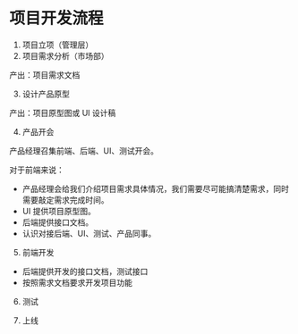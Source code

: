 # 项目开发流程

1. 项目立项（管理层）
2. 项目需求分析（市场部）

产出：项目需求文档

3. 设计产品原型

产出：项目原型图或 UI 设计稿

4. 产品开会

产品经理召集前端、后端、UI、测试开会。

对于前端来说：

- 产品经理会给我们介绍项目需求具体情况，我们需要尽可能搞清楚需求，同时需要敲定需求完成时间。
- UI 提供项目原型图。
- 后端提供接口文档。
- 认识对接后端、UI、测试、产品同事。

5. 前端开发

- 后端提供开发的接口文档，测试接口
- 按照需求文档要求开发项目功能

6. 测试

7. 上线
